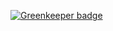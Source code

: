 
[![Greenkeeper badge](https://badges.greenkeeper.io/AdamMarczyk/react-native-one-time-password.svg)](https://greenkeeper.io/)
